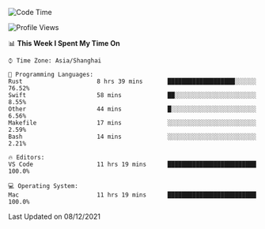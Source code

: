 <!--START_SECTION:waka-->
![Code Time](http://img.shields.io/badge/Code%20Time-773%20hrs%2023%20mins-blue)

![Profile Views](http://img.shields.io/badge/Profile%20Views-5-blue)

📊 **This Week I Spent My Time On** 

```text
⌚︎ Time Zone: Asia/Shanghai

💬 Programming Languages: 
Rust                     8 hrs 39 mins       ███████████████████░░░░░░   76.52% 
Swift                    58 mins             ██░░░░░░░░░░░░░░░░░░░░░░░   8.55% 
Other                    44 mins             █░░░░░░░░░░░░░░░░░░░░░░░░   6.56% 
Makefile                 17 mins             ░░░░░░░░░░░░░░░░░░░░░░░░░   2.59% 
Bash                     14 mins             ░░░░░░░░░░░░░░░░░░░░░░░░░   2.21%

🔥 Editors: 
VS Code                  11 hrs 19 mins      █████████████████████████   100.0%

💻 Operating System: 
Mac                      11 hrs 19 mins      █████████████████████████   100.0%

```


 Last Updated on 08/12/2021
<!--END_SECTION:waka-->
